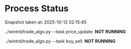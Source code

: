 # Process Status

Snapshot taken at: 2025-10-12 02:15:45

../wintrd/trade_algo.py --task price_update: **NOT RUNNING**

../wintrd/trade_algo.py --task buy_sell: **NOT RUNNING**

